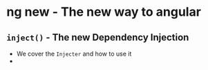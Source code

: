 # ng new - The new way to angular

## `inject()` - The new Dependency Injection
* We cover the `Injecter` and how to use it
* 
